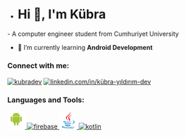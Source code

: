 - <h1> Hi 👋, I'm Kübra</h1>

<img src = "https://media.giphy.com/media/ny7UCd6JETnmE/giphy.gif?cid=ecf05e47a8p8qe6u0ee10ynepeyspphhm63ewcvjlh1m5mqv&rid=giphy.gif&ct=g" width="450" width= 300 alt = '' align='right'/> 
- A computer engineer student from Cumhuriyet University

- 🌱 I’m currently learning **Android Development**

<h3 align="left">Connect with me:</h3>
<p align="left">
<a href="https://twitter.com/kubradev" target="blank"><img align="center" src="https://raw.githubusercontent.com/rahuldkjain/github-profile-readme-generator/master/src/images/icons/Social/twitter.svg" alt="kubradev" height="30" width="40" /></a>
<a href="https://linkedin.com/in/linkedin.com/in/kübra-yıldırım-dev" target="blank"><img align="center" src="https://raw.githubusercontent.com/rahuldkjain/github-profile-readme-generator/master/src/images/icons/Social/linked-in-alt.svg" alt="linkedin.com/in/kübra-yıldırım-dev" height="30" width="40" /></a>
</p>

<h3 align="left">Languages and Tools:</h3>
<p align="left"> <a href="https://developer.android.com" target="_blank"> <img src="https://raw.githubusercontent.com/devicons/devicon/master/icons/android/android-original-wordmark.svg" alt="android" width="40" height="40"/> </a> <a href="https://firebase.google.com/" target="_blank"> <img src="https://www.vectorlogo.zone/logos/firebase/firebase-icon.svg" alt="firebase" width="40" height="40"/> </a> <a href="https://www.java.com" target="_blank"> <img src="https://raw.githubusercontent.com/devicons/devicon/master/icons/java/java-original.svg" alt="java" width="40" height="40"/> </a> <a href="https://kotlinlang.org" target="_blank"> <img src="https://www.vectorlogo.zone/logos/kotlinlang/kotlinlang-icon.svg" alt="kotlin" width="40" height="40"/> </a> </p>
